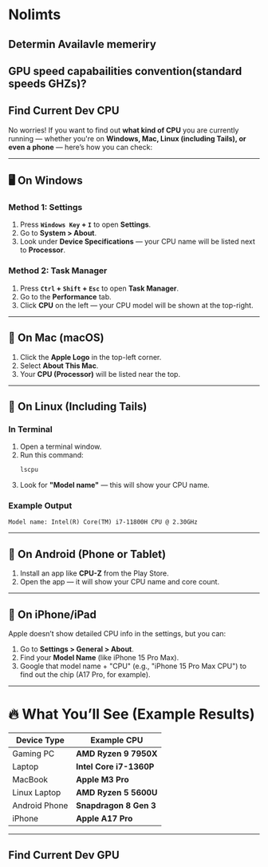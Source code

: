 # Nolimts

## Determin Availavle memeriry

## GPU speed capabailities convention(standard speeds GHZs)?



## Find Current Dev CPU
No worries! If you want to find out **what kind of CPU** you are currently running — whether you're on **Windows, Mac, Linux (including Tails), or even a phone** — here’s how you can check:

---

## 🖥️ **On Windows**

### Method 1: Settings
1. Press **`Windows Key` + `I`** to open **Settings**.
2. Go to **System > About**.
3. Look under **Device Specifications** — your CPU name will be listed next to **Processor**.

### Method 2: Task Manager
1. Press **`Ctrl` + `Shift` + `Esc`** to open **Task Manager**.
2. Go to the **Performance** tab.
3. Click **CPU** on the left — your CPU model will be shown at the top-right.

---

## 🍎 **On Mac (macOS)**

1. Click the **Apple Logo** in the top-left corner.
2. Select **About This Mac**.
3. Your **CPU (Processor)** will be listed near the top.

---

## 🐧 **On Linux (Including Tails)**

### In Terminal
1. Open a terminal window.
2. Run this command:
    ```bash
    lscpu
    ```
3. Look for **"Model name"** — this will show your CPU name.

### Example Output
```
Model name: Intel(R) Core(TM) i7-11800H CPU @ 2.30GHz
```

---

## 📱 **On Android (Phone or Tablet)**

1. Install an app like **CPU-Z** from the Play Store.
2. Open the app — it will show your CPU name and core count.

---

## 📱 **On iPhone/iPad**

Apple doesn’t show detailed CPU info in the settings, but you can:
1. Go to **Settings > General > About**.
2. Find your **Model Name** (like iPhone 15 Pro Max).
3. Google that model name + "CPU" (e.g., "iPhone 15 Pro Max CPU") to find out the chip (A17 Pro, for example).

---

# 🔥 **What You’ll See (Example Results)**

| Device Type | Example CPU |
|---|---|
| Gaming PC | **AMD Ryzen 9 7950X** |
| Laptop | **Intel Core i7-1360P** |
| MacBook | **Apple M3 Pro** |
| Linux Laptop | **AMD Ryzen 5 5600U** |
| Android Phone | **Snapdragon 8 Gen 3** |
| iPhone | **Apple A17 Pro** |

---


## Find Current Dev GPU

